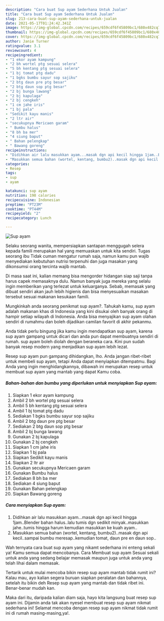 ```yaml
---
description: "Cara buat Sup ayam Sederhana Untuk Jualan"
title: "Cara buat Sup ayam Sederhana Untuk Jualan"
slug: 213-cara-buat-sup-ayam-sederhana-untuk-jualan
date: 2021-05-17T01:24:42.341Z
image: https://img-global.cpcdn.com/recipes/659cdf6f45809bc1/680x482cq70/sup-ayam-foto-resep-utama.jpg
thumbnail: https://img-global.cpcdn.com/recipes/659cdf6f45809bc1/680x482cq70/sup-ayam-foto-resep-utama.jpg
cover: https://img-global.cpcdn.com/recipes/659cdf6f45809bc1/680x482cq70/sup-ayam-foto-resep-utama.jpg
author: Janie Turner
ratingvalue: 3.1
reviewcount: 4
recipeingredient:
- "1 ekor ayam kampung"
- "2 bh wortel ptg sesuai selera"
- "5 bh kentang ptg sesuai selera"
- "1 bj tomat ptg dadu"
- "1 bgks bumbu sayur sop sajiku"
- "2 btg daun pre ptg besar"
- "2 btg daun sop ptg besar"
- "2 bj bunga lawang"
- "2 bj kapulaga"
- "2 bj cengkeh"
- "1 cm jahe iris"
- "1 bj pala"
- "Sedikit kayu manis"
- "2 ltr air"
- "secukupnya Mericaen garam"
- " Bumbu halus"
- "8 bh ba mer"
- "4 siung baput"
- " Bahan pelengkap"
- " Bawang goreng"
recipeinstructions:
- "Didihkan air lalu masukkan ayam...masak dgn api kecil hingga 1jam..Blender bahan halus..lalu tumis dgn sedikit minyak..masukkan jahe..tumis hingga harum kemudian masukkan ke kuah ayam.."
- "Masukkan semua bahan (wortel, kentang, bumbu2)..masak dgn api kecil..sampai bumbu meresap..kemudian tomat, daun pre en daun sop.."
categories:
- Resep
tags:
- sup
- ayam

katakunci: sup ayam 
nutrition: 198 calories
recipecuisine: Indonesian
preptime: "PT23M"
cooktime: "PT44M"
recipeyield: "2"
recipecategory: Lunch

---
```



![Sup ayam](https://img-global.cpcdn.com/recipes/659cdf6f45809bc1/680x482cq70/sup-ayam-foto-resep-utama.jpg)

Selaku seorang wanita, mempersiapkan santapan menggugah selera kepada famili merupakan hal yang memuaskan untuk kita sendiri. Tugas seorang ibu Tidak cuman mengatur rumah saja, namun kamu pun wajib menyediakan kebutuhan nutrisi terpenuhi dan juga masakan yang dikonsumsi orang tercinta wajib mantab.

Di masa  saat ini, kalian memang bisa mengorder hidangan siap saji tanpa harus capek memasaknya dulu. Namun banyak juga mereka yang selalu ingin memberikan yang terlezat untuk keluarganya. Sebab, memasak yang dibuat sendiri akan jauh lebih higienis dan bisa menyesuaikan masakan tersebut sesuai makanan kesukaan famili. 



Mungkinkah anda seorang penikmat sup ayam?. Tahukah kamu, sup ayam adalah makanan khas di Indonesia yang kini disukai oleh banyak orang di hampir setiap wilayah di Indonesia. Anda bisa menyajikan sup ayam olahan sendiri di rumahmu dan boleh dijadikan camilan favorit di akhir pekanmu.

Anda tidak perlu bingung jika kamu ingin mendapatkan sup ayam, karena sup ayam gampang untuk dicari dan anda pun dapat membuatnya sendiri di rumah. sup ayam boleh diolah dengan beraneka cara. Kini pun sudah banyak resep modern yang menjadikan sup ayam lebih lezat.

Resep sup ayam pun gampang dihidangkan, lho. Anda jangan ribet-ribet untuk membeli sup ayam, tetapi Anda dapat menyiapkan ditempatmu. Bagi Anda yang ingin menghidangkannya, dibawah ini merupakan resep untuk membuat sup ayam yang mantab yang dapat Kamu coba.

<!--inarticleads1-->

##### Bahan-bahan dan bumbu yang diperlukan untuk menyiapkan Sup ayam:

1. Siapkan 1 ekor ayam kampung
1. Ambil 2 bh wortel ptg sesuai selera
1. Ambil 5 bh kentang ptg sesuai selera
1. Ambil 1 bj tomat ptg dadu
1. Sediakan 1 bgks bumbu sayur sop sajiku
1. Ambil 2 btg daun pre ptg besar
1. Sediakan 2 btg daun sop ptg besar
1. Ambil 2 bj bunga lawang
1. Gunakan 2 bj kapulaga
1. Gunakan 2 bj cengkeh
1. Siapkan 1 cm jahe iris
1. Siapkan 1 bj pala
1. Siapkan Sedikit kayu manis
1. Siapkan 2 ltr air
1. Gunakan secukupnya Mericaen garam
1. Gunakan  Bumbu halus
1. Sediakan 8 bh ba mer
1. Sediakan 4 siung baput
1. Gunakan  Bahan pelengkap
1. Siapkan  Bawang goreng




<!--inarticleads2-->

##### Cara menyiapkan Sup ayam:

1. Didihkan air lalu masukkan ayam...masak dgn api kecil hingga 1jam..Blender bahan halus..lalu tumis dgn sedikit minyak..masukkan jahe..tumis hingga harum kemudian masukkan ke kuah ayam..
1. Masukkan semua bahan (wortel, kentang, bumbu2)..masak dgn api kecil..sampai bumbu meresap..kemudian tomat, daun pre en daun sop..




Wah ternyata cara buat sup ayam yang nikamt sederhana ini enteng sekali ya! Kamu semua dapat mencobanya. Cara Membuat sup ayam Sesuai sekali untuk anda yang sedang belajar memasak maupun juga untuk anda yang telah lihai dalam memasak.

Tertarik untuk mulai mencoba bikin resep sup ayam mantab tidak rumit ini? Kalau mau, ayo kalian segera buruan siapkan peralatan dan bahannya, setelah itu bikin deh Resep sup ayam yang mantab dan tidak ribet ini. Benar-benar mudah kan. 

Maka dari itu, daripada kalian diam saja, hayo kita langsung buat resep sup ayam ini. Dijamin anda tak akan nyesel membuat resep sup ayam nikmat sederhana ini! Selamat mencoba dengan resep sup ayam nikmat tidak rumit ini di rumah masing-masing,ya!.

